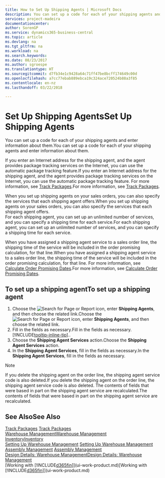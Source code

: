 ```yaml
---
title: How to Set Up Shipping Agents | Microsoft Docs
description: You can set up a code for each of your shipping agents and enter information about them.
services: project-madeira
documentationcenter: 
author: SorenGP
ms.service: dynamics365-business-central
ms.topic: article
ms.devlang: na
ms.tgt_pltfrm: na
ms.workload: na
ms.search.keywords: 
ms.date: 08/23/2017
ms.author: sgroespe
ms.translationtype: HT
ms.sourcegitcommit: d7fb34e1c9428a64c71ff47be8bcff174649c00d
ms.openlocfilehash: a7cc77ebab889ebca19c324ace720524b88a3f85
ms.contentlocale: en-nz
ms.lasthandoff: 03/22/2018

---
```

# <a name="set-up-shipping-agents"></a><span data-ttu-id="69461-103">Set Up Shipping Agents</span><span class="sxs-lookup"><span data-stu-id="69461-103">Set Up Shipping Agents</span></span>
<span data-ttu-id="69461-104">You can set up a code for each of your shipping agents and enter information about them.</span><span class="sxs-lookup"><span data-stu-id="69461-104">You can set up a code for each of your shipping agents and enter information about them.</span></span>  

<span data-ttu-id="69461-105">If you enter an Internet address for the shipping agent, and the agent provides package tracking services on the Internet, you can use the automatic package tracking feature.</span><span class="sxs-lookup"><span data-stu-id="69461-105">If you enter an Internet address for the shipping agent, and the agent provides package tracking services on the Internet, you can use the automatic package tracking feature.</span></span> <span data-ttu-id="69461-106">For more information, see [Track Packages](sales-how-track-packages.md).</span><span class="sxs-lookup"><span data-stu-id="69461-106">For more information, see [Track Packages](sales-how-track-packages.md).</span></span>

<span data-ttu-id="69461-107">When you set up shipping agents on your sales orders, you can also specify the services that each shipping agent offers.</span><span class="sxs-lookup"><span data-stu-id="69461-107">When you set up shipping agents on your sales orders, you can also specify the services that each shipping agent offers.</span></span>  
<span data-ttu-id="69461-108">For each shipping agent, you can set up an unlimited number of services, and you can specify a shipping time for each service.</span><span class="sxs-lookup"><span data-stu-id="69461-108">For each shipping agent, you can set up an unlimited number of services, and you can specify a shipping time for each service.</span></span>  

<span data-ttu-id="69461-109">When you have assigned a shipping agent service to a sales order line, the shipping time of the service will be included in the order promising calculation, for that line.</span><span class="sxs-lookup"><span data-stu-id="69461-109">When you have assigned a shipping agent service to a sales order line, the shipping time of the service will be included in the order promising calculation, for that line.</span></span> <span data-ttu-id="69461-110">For more information, see [Calculate Order Promising Dates](sales-how-to-calculate-order-promising-dates.md).</span><span class="sxs-lookup"><span data-stu-id="69461-110">For more information, see [Calculate Order Promising Dates](sales-how-to-calculate-order-promising-dates.md).</span></span>

## <a name="to-set-up-a-shipping-agent"></a><span data-ttu-id="69461-111">To set up a shipping agent</span><span class="sxs-lookup"><span data-stu-id="69461-111">To set up a shipping agent</span></span>  
1.  <span data-ttu-id="69461-112">Choose the ![Search for Page or Report](media/ui-search/search_small.png "Search for Page or Report icon") icon, enter **Shipping Agents**, and then choose the related link.</span><span class="sxs-lookup"><span data-stu-id="69461-112">Choose the ![Search for Page or Report](media/ui-search/search_small.png "Search for Page or Report icon") icon, enter **Shipping Agents**, and then choose the related link.</span></span>  
2.  <span data-ttu-id="69461-113">Fill in the fields as necessary.</span><span class="sxs-lookup"><span data-stu-id="69461-113">Fill in the fields as necessary.</span></span> [!INCLUDE[tooltip-inline-tip](includes/tooltip-inline-tip_md.md)]<span data-ttu-id="69461-114">.</span><span class="sxs-lookup"><span data-stu-id="69461-114">.</span></span>  
3.  <span data-ttu-id="69461-115">Choose the **Shipping Agent Services** action.</span><span class="sxs-lookup"><span data-stu-id="69461-115">Choose the **Shipping Agent Services** action.</span></span>
4. <span data-ttu-id="69461-116">In the **Shipping Agent Services**, fill in the fields as necessary.</span><span class="sxs-lookup"><span data-stu-id="69461-116">In the **Shipping Agent Services**, fill in the fields as necessary.</span></span>

> [!NOTE]  
>  <span data-ttu-id="69461-117">If you delete the shipping agent on the order line, the shipping agent service code is also deleted.</span><span class="sxs-lookup"><span data-stu-id="69461-117">If you delete the shipping agent on the order line, the shipping agent service code is also deleted.</span></span> <span data-ttu-id="69461-118">The contents of fields that were based in part on the shipping agent service are recalculated.</span><span class="sxs-lookup"><span data-stu-id="69461-118">The contents of fields that were based in part on the shipping agent service are recalculated.</span></span>  

## <a name="see-also"></a><span data-ttu-id="69461-119">See Also</span><span class="sxs-lookup"><span data-stu-id="69461-119">See Also</span></span>
<span data-ttu-id="69461-120">[Track Packages](sales-how-track-packages.md)  </span><span class="sxs-lookup"><span data-stu-id="69461-120">[Track Packages](sales-how-track-packages.md)  </span></span>  
[<span data-ttu-id="69461-121">Warehouse Management</span><span class="sxs-lookup"><span data-stu-id="69461-121">Warehouse Management</span></span>](warehouse-manage-warehouse.md)  
[<span data-ttu-id="69461-122">Inventory</span><span class="sxs-lookup"><span data-stu-id="69461-122">Inventory</span></span>](inventory-manage-inventory.md)  
<span data-ttu-id="69461-123">[Setting Up Warehouse Management](warehouse-setup-warehouse.md)   </span><span class="sxs-lookup"><span data-stu-id="69461-123">[Setting Up Warehouse Management](warehouse-setup-warehouse.md)   </span></span>  
<span data-ttu-id="69461-124">[Assembly Management](assembly-assemble-items.md)  </span><span class="sxs-lookup"><span data-stu-id="69461-124">[Assembly Management](assembly-assemble-items.md)  </span></span>  
[<span data-ttu-id="69461-125">Design Details: Warehouse Management</span><span class="sxs-lookup"><span data-stu-id="69461-125">Design Details: Warehouse Management</span></span>](design-details-warehouse-management.md)  
<span data-ttu-id="69461-126">[Working with [!INCLUDE[d365fin](includes/d365fin_md.md)]](ui-work-product.md)</span><span class="sxs-lookup"><span data-stu-id="69461-126">[Working with [!INCLUDE[d365fin](includes/d365fin_md.md)]](ui-work-product.md)</span></span>  

